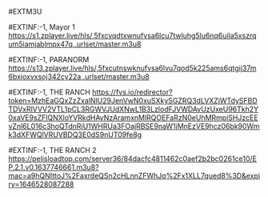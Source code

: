 #EXTM3U

#EXTINF:-1, Mayor 1
https://s1.zplayer.live/hls/,5fxcvqdtxwnufvsa6lcu7twluhg5lu6nq6uila5xszrqum5iamjablmpx47q,.urlset/master.m3u8


#EXTINF:-1, PARANORM
https://s13.zplayer.live/hls/,5fxcutnswknufvsa6lvu7qod5k225ams6qtgij37m6bxjoxvxsoj342cy22a,.urlset/master.m3u8


#EXTINF:-1, THE RANCH
https://fvs.io/redirector?token=MzhEaGQxZzZxalNlU29JenVwN0xuSXkySGZRQ3dLVXZjWTdySFBDTDVxRlVVV2VTL1pCL3RGWVJUdXNwL1B3LzlodFJVWDAvUzUxeU96Tkh2Y0xaVE9sZFlQNXloYVRkdHAyNzAramxnMlRQOEFaRzN0eUhMRmpiSHJzcEEvZnl6L016c3hoQTdnRjU1WHRUa3FOajRBSE9naW1jMnEzVE9hcz06bk90Wmk3dXFWQlVRUVBDQ3E0dS9nUT09fe8g


#EXTINF:-1, THE RANCH 2
https://pelisloadtop.com/server36/84dacfc4811462c0aef2b2bc0261ce10/EP.2.1.v0.1637746661.m3u8?mac=a9hQNIttoJ%2FaxrdeQSn2cHLnnZFWhJq%2Fx1XLL7qued8%3D&expiry=1646528087288
